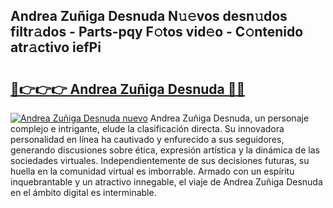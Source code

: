 ## Andrea Zuñiga Desnuda N𝚞𝚎vos desn𝚞dos filtr𝚊dos - Parts-pqy F𝚘tos vid𝚎o - C𝚘ntenido atr𝚊ctivo iefPi

# <h2><a href="http://mb6195.tromn.icu/?c=Andrea+Zu%c3%b1iga+Desnuda">🔗👉👉👉 Andrea Zuñiga Desnuda 🔗🔗</a></h2>

[![Andrea Zuñiga Desnuda nuevo](https://i.imgur.com/pEAQMta.gif)](http://mb6195.tromn.icu/?c=Andrea+Zu%c3%b1iga+Desnuda)
Andrea Zuñiga Desnuda, un personaje complejo e intrigante, elude la clasificación directa. Su innovadora personalidad en línea ha cautivado y enfurecido a sus seguidores, generando discusiones sobre ética, expresión artística y la dinámica de las sociedades virtuales. Independientemente de sus decisiones futuras, su huella en la comunidad virtual es imborrable. Armado con un espíritu inquebrantable y un atractivo innegable, el viaje de Andrea Zuñiga Desnuda en el ámbito digital es interminable.
